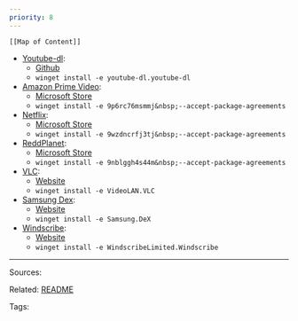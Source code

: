 ```yaml
---
priority: 8
---
```

```dynamic-embed
[[Map of Content]]
```


<ul class="dataview list-view-ul"><li><span><a aria-label-position="top" aria-label="apps/Youtube-dl.md" data-href="apps/Youtube-dl.md" href="apps/Youtube-dl.md" class="internal-link" target="_blank" rel="noopener">Youtube-dl</a></span>: <ul class="dataview dataview-ul dataview-result-list-ul"><li class="dataview-result-list-li"><span><a aria-label-position="top" aria-label="https://github.com/ytdl-org/youtube-dl/releases/latest/download/youtube-dl.exe" rel="noopener" class="external-link" href="https://github.com/ytdl-org/youtube-dl/releases/latest/download/youtube-dl.exe" target="_blank">Github</a></span></li><li class="dataview-result-list-li"><span><code>winget install -e youtube-dl.youtube-dl</code></span></li></ul></li><li><span><a aria-label-position="top" aria-label="apps/Amazon Prime Video.md" data-href="apps/Amazon Prime Video.md" href="apps/Amazon Prime Video.md" class="internal-link" target="_blank" rel="noopener">Amazon Prime Video</a></span>: <ul class="dataview dataview-ul dataview-result-list-ul"><li class="dataview-result-list-li"><span><a aria-label-position="top" aria-label="https://microsoft.com/store/apps/9p6rc76msmmj" rel="noopener" class="external-link" href="https://microsoft.com/store/apps/9p6rc76msmmj" target="_blank">Microsoft Store</a></span></li><li class="dataview-result-list-li"><span><code>winget install -e 9p6rc76msmmj&amp;nbsp;--accept-package-agreements</code></span></li></ul></li><li><span><a aria-label-position="top" aria-label="apps/Netflix.md" data-href="apps/Netflix.md" href="apps/Netflix.md" class="internal-link" target="_blank" rel="noopener">Netflix</a></span>: <ul class="dataview dataview-ul dataview-result-list-ul"><li class="dataview-result-list-li"><span><a aria-label-position="top" aria-label="https://microsoft.com/store/apps/9wzdncrfj3tj" rel="noopener" class="external-link" href="https://microsoft.com/store/apps/9wzdncrfj3tj" target="_blank">Microsoft Store</a></span></li><li class="dataview-result-list-li"><span><code>winget install -e 9wzdncrfj3tj&amp;nbsp;--accept-package-agreements</code></span></li></ul></li><li><span><a aria-label-position="top" aria-label="apps/ReddPlanet.md" data-href="apps/ReddPlanet.md" href="apps/ReddPlanet.md" class="internal-link" target="_blank" rel="noopener">ReddPlanet</a></span>: <ul class="dataview dataview-ul dataview-result-list-ul"><li class="dataview-result-list-li"><span><a aria-label-position="top" aria-label="https://microsoft.com/store/apps/9nblggh4s44m" rel="noopener" class="external-link" href="https://microsoft.com/store/apps/9nblggh4s44m" target="_blank">Microsoft Store</a></span></li><li class="dataview-result-list-li"><span><code>winget install -e 9nblggh4s44m&amp;nbsp;--accept-package-agreements</code></span></li></ul></li><li><span><a aria-label-position="top" aria-label="apps/VLC.md" data-href="apps/VLC.md" href="apps/VLC.md" class="internal-link" target="_blank" rel="noopener">VLC</a></span>: <ul class="dataview dataview-ul dataview-result-list-ul"><li class="dataview-result-list-li"><span><a aria-label-position="top" aria-label="https://www.videolan.org/vlc/" rel="noopener" class="external-link" href="https://www.videolan.org/vlc/" target="_blank">Website</a></span></li><li class="dataview-result-list-li"><span><code>winget install -e VideoLAN.VLC</code></span></li></ul></li><li><span><a aria-label-position="top" aria-label="apps/Samsung Dex.md" data-href="apps/Samsung Dex.md" href="apps/Samsung Dex.md" class="internal-link" target="_blank" rel="noopener">Samsung Dex</a></span>: <ul class="dataview dataview-ul dataview-result-list-ul"><li class="dataview-result-list-li"><span><a aria-label-position="top" aria-label="https://www.samsung.com/global/download/SamsungDeXWin" rel="noopener" class="external-link" href="https://www.samsung.com/global/download/SamsungDeXWin" target="_blank">Website</a></span></li><li class="dataview-result-list-li"><span><code>winget install -e Samsung.DeX</code></span></li></ul></li><li><span><a aria-label-position="top" aria-label="apps/Windscribe.md" data-href="apps/Windscribe.md" href="apps/Windscribe.md" class="internal-link" target="_blank" rel="noopener">Windscribe</a></span>: <ul class="dataview dataview-ul dataview-result-list-ul"><li class="dataview-result-list-li"><span><a aria-label-position="top" aria-label="https://windscribe.com/install/desktop/windows" rel="noopener" class="external-link" href="https://windscribe.com/install/desktop/windows" target="_blank">Website</a></span></li><li class="dataview-result-list-li"><span><code>winget install -e WindscribeLimited.Windscribe</code></span></li></ul></li></ul>


---


Sources:

Related:
[README](../README.md)

Tags:

